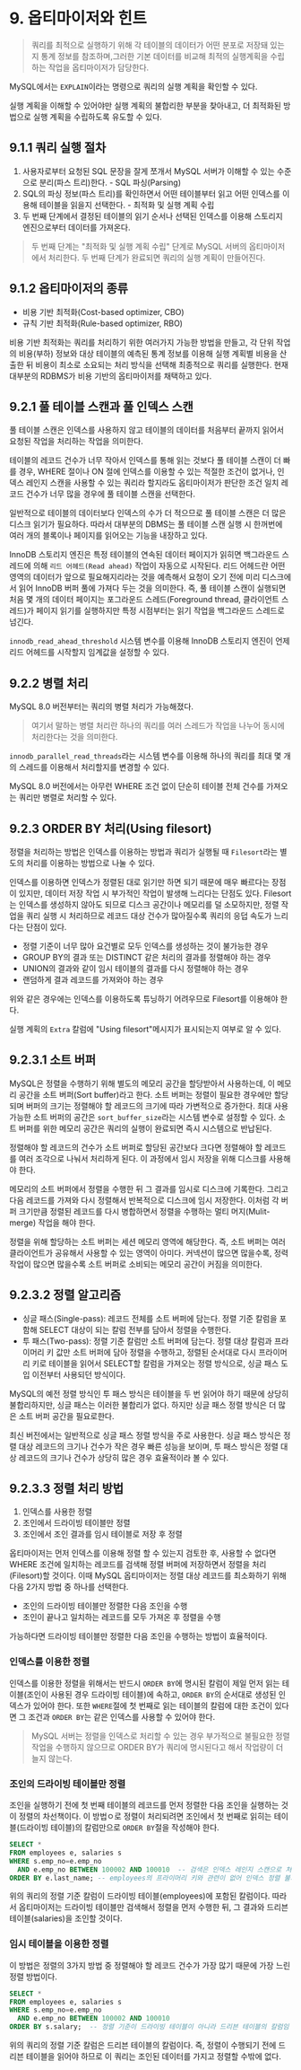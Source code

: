 # 9. 옵티마이저와 힌트
> 쿼리를 최적으로 실행하기 위해 각 테이블의 데이터가 어떤 분포로 저장돼 있는지 통계 정보를 참조하며,그러한 기본 데이터를 비교해 최적의 실행계획을 수립하는 작업을 옵티마이저가 담당한다.

MySQL에서는 `EXPLAIN`이라는 명령으로 쿼리의 실행 계획을 확인할 수 있다.

실행 계획을 이해할 수 있어야만 실행 계획의 불합리한 부분을 찾아내고, 더 최적화된 방법으로 실행 계획을 수립하도록 유도할 수 있다.

## 9.1.1 쿼리 실행 절차
1. 사용자로부터 요청된 SQL 문장을 잘게 쪼개서 MySQL 서버가 이해할 수 있는 수준으로 분리(파스 트리)한다. - SQL 파싱(Parsing)
2. SQL의 파싱 정보(파스 트리)를 확인하면서 어떤 테이블부터 읽고 어떤 인덱스를 이용해 테이블을 읽을지 선택한다. - 최적화 및 실행 계획 수립
3. 두 번째 단계에서 결정된 테이블의 읽기 순서나 선택된 인덱스를 이용해 스토리지 엔진으로부터 데이터를 가져온다.

> 두 번째 단계는 "최적화 및 실행 계획 수립" 단계로 MySQL 서버의 옵티마이저에서 처리한다. 두 번째 단계가 완료되면 쿼리의 실행 계획이 만들어진다.

## 9.1.2 옵티마이저의 종류
- 비용 기반 최적화(Cost-based optimizer, CBO)
- 규칙 기반 최적화(Rule-based optimizer, RBO)

비용 기반 최적화는 쿼리를 처리하기 위한 여러가지 가능한 방법을 만들고, 각 단위 작업의 비용(부하) 정보와 대상 테이블의 예측된 통계 정보를 이용해 실행 계획별 비용을 산출한 뒤 비용이 최소로 소요되는 처리 방식을 선택해 최종적으로 쿼리를 실행한다. 현재 대부분의 RDBMS가 비용 기반의 옵티마이저를 채택하고 있다.

## 9.2.1 풀 테이블 스캔과 풀 인덱스 스캔
풀 테이블 스캔은 인덱스를 사용하지 않고 테이블의 데이터를 처음부터 끝까지 읽어서 요청된 작업을 처리하는 작업을 의미한다.

테이블의 레코드 건수가 너무 작아서 인덱스를 통해 읽는 것보다 풀 테이블 스캔이 더 빠를 경우, WHERE 절이나 ON 절에 인덱스를 이용할 수 있는 적절한 조건이 없거나, 인덱스 레인지 스캔을 사용할 수 있는 쿼리라 할지라도 옵티마이저가 판단한 조건 일치 레코드 건수가 너무 많을 경우에 풀 테이블 스캔을 선택한다.

일반적으로 테이블의 데이터보다 인덱스의 수가 더 적으므로 풀 테이블 스캔은 더 많은 디스크 읽기가 필요하다. 따라서 대부분의 DBMS는 풀 테이블 스캔 실행 시 한꺼번에 여러 개의 블록이나 페이지를 읽어오는 기능을 내장하고 있다.

InnoDB 스토리지 엔진은 특정 테이블의 연속된 데이터 페이지가 읽히면 백그라운드 스레드에 의해 `리드 어헤드(Read ahead)` 작업이 자동으로 시작된다. 리드 어헤드란 어떤 영역의 데이터가 앞으로 필요해지리라는 것을 예측해서 요청이 오기 전에 미리 디스크에서 읽어 InnoDB 버퍼 풀에 가져다 두는 것을 의미한다.
즉, 풀 테이블 스캔이 실행되면 처음 몇 개의 데이터 페이지는 포그라운드 스레드(Foreground thread, 클라이언트 스레드)가 페이지 읽기를 실행하지만 특정 시점부터는 읽기 작업을 백그라운드 스레드로 넘긴다.

`innodb_read_ahead_threshold` 시스템 변수를 이용해 InnoDB 스토리지 엔진이 언제 리드 어헤드를 시작할지 임계값을 설정할 수 있다.

## 9.2.2 병렬 처리
MySQL 8.0 버전부터는 쿼리의 병렬 처리가 가능해졌다.
> 여기서 말하는 병렬 처리란 하나의 쿼리를 여러 스레드가 작업을 나누어 동시에 처리한다는 것을 의미한다.

`innodb_parallel_read_threads`라는 시스템 변수를 이용해 하나의 쿼리를 최대 몇 개의 스레드를 이용해서 처리할지를 변경할 수 있다.

MySQL 8.0 버전에서는 아무런 WHERE 조건 없이 단순히 테이블 전체 건수를 가져오는 쿼리만 병렬로 처리할 수 있다.

## 9.2.3 ORDER BY 처리(Using filesort)
정렬을 처리하는 방법은 인덱스를 이용하는 방법과 쿼리가 실행될 때 `Filesort`라는 별도의 처리를 이용하는 방법으로 나눌 수 있다.

인덱스를 이용하면 인덱스가 정렬된 대로 읽기만 하면 되기 때문에 매우 빠르다는 장점이 있지만, 데이터 저장 작업 시 부가적인 작업이 발생해 느리다는 단점도 있다. Filesort는 인덱스를 생성하지 않아도 되므로 디스크 공간이나 메모리를 덜 소모하지만, 정렬 작업을 쿼리 실행 시 처리하므로 레코드 대상 건수가 많아질수록 쿼리의 응덥 속도가 느리다는 단점이 있다.

- 정렬 기준이 너무 많아 요건별로 모두 인덱스를 생성하는 것이 불가능한 경우
- GROUP BY의 결과 또는 DISTINCT 같은 처리의 결과를 정렬해야 하는 경우
- UNION의 결과와 같이 임시 테이블의 결과를 다시 정렬해야 하는 경우
- 랜덤하게 결과 레코드를 가져와야 하는 경우

위와 같은 경우에는 인덱스를 이용하도록 튜닝하기 어려우므로 Filesort를 이용해야 한다.

실행 계획의 `Extra` 칼럼에 "Using filesort"메시지가 표시되는지 여부로 알 수 있다.

## 9.2.3.1 소트 버퍼
MySQL은 정렬을 수행하기 위해 별도의 메모리 공간을 할당받아서 사용하는데, 이 메모리 공간을 소트 버퍼(Sort buffer)라고 한다.
소트 버퍼는 정렬이 필요한 경우에만 할당되며 버퍼의 크기는 정렬해야 할 레코드의 크기에 따라 가변적으로 증가한다.
최대 사용 가능한 소트 버퍼의 공간은 `sort_buffer_size`라는 시스템 변수로 설정할 수 있다.
소트 버퍼를 위한 메모리 공간은 쿼리의 실행이 완료되면 즉시 시스템으로 반납된다.

정렬해야 할 레코드의 건수가 소트 버퍼로 할당된 공간보다 크다면 정렬해야 할 레코드를 여러 조각으로 나눠서 처리하게 된다. 이 과정에서 임시 저장을 위해 디스크를 사용해야 한다.

메모리의 소트 버퍼에서 정렬을 수행한 뒤 그 결과를 임시로 디스크에 기록한다. 그리고 다음 레코드를 가져와 다시 정렬해서 반복적으로 디스크에 임시 저장한다. 이처럼 각 버퍼 크기만큼 정렬된 레코드를 다시 병합하면서 정렬을 수행하는 멀티 머지(Mulit-merge) 작업을 해야 한다.

정렬을 위해 할당하는 소트 버퍼는 세션 메모리 영역에 해당한다. 즉, 소트 버퍼는 여러 클라이언트가 공유해서 사용할 수 있는 영역이 아미다. 커넥션이 많으면 많을수록, 정력 작업이 많으면 많을수록 소트 버퍼로 소비되는 메모리 공간이 커짐을 의미한다.

## 9.2.3.2 정렬 알고리즘
- 싱글 패스(Single-pass): 레코드 전체를 소트 버퍼에 담는다.
정렬 기준 칼럼을 포함해 SELECT 대상이 되는 칼럼 전부를 담아서 정렬을 수행한다.
- 투 패스(Two-pass): 정렬 기준 칼럼만 소트 버퍼에 담는다.
정렬 대상 칼럼과 프라이머리 키 값만 소트 버퍼에 담아 정렬을 수행하고, 정렬된 순서대로 다시 프라이머리 키로 테이블을 읽어서 SELECT할 칼럼을 가져오는 정렬 방식으로, 싱글 패스 도입 이전부터 사용되던 방식이다.

MySQL의 예전 정렬 방식인 투 패스 방식은 테이블을 두 번 읽어야 하기 때문에 상당히 불합리하지만, 싱글 패스는 이러한 불합리가 없다. 하지만 싱글 패스 정렬 방식은 더 많은 소트 버퍼 공간을 필요로한다.

최신 버전에서는 일반적으로 싱글 패스 정렬 방식을 주로 사용한다. 싱글 패스 방식은 정렬 대상 레코드의 크기나 건수가 작은 경우 빠른 성능을 보이며, 투 패스 방식은 정렬 대상 레코드의 크기나 건수가 상당히 많은 경우 효율적이라 볼 수 있다.

## 9.2.3.3 정렬 처리 방법
1. 인덱스를 사용한 정렬
2. 조인에서 드라이빙 테이블만 정렬
3. 조인에서 조인 결과를 임시 테이블로 저장 후 정렬

옵티마이저는 먼저 인덱스를 이용해 정렬 할 수 있는지 검토한 후, 사용할 수 없다면 WHERE 조건에 일치하는 레코드를 검색해 정렬 버퍼에 저장하면서 정렬을 처리(Filesort)할 것이다. 이때 MySQL 옵티마이저는 정렬 대상 레코드를 최소화하기 위해 다음 2가지 방법 중 하나를 선택한다.
- 조인의 드라이빙 테이블만 정렬한 다음 조인을 수행
- 조인이 끝나고 일치하는 레코드를 모두 가져온 후 정렬을 수행

가능하다면 드라이빙 테이블만 정렬한 다음 조인을 수행하는 방법이 효율적이다.

### 인덱스를 이용한 정렬
인덱스를 이용한 정렬을 위해서는 반드시 `ORDER BY`에 명시된 칼럼이 제일 먼저 읽는 테이블(조인이 사용된 경우 드라이빙 테이블)에 속하고, `ORDER BY`의 순서대로 생성된 인덱스가 있어야 한다. 또한 `WHERE`절에 첫 번째로 읽는 테이블의 칼럼에 대한 조건이 있다면 그 조건과 `ORDER BY`는 같은 인덱스를 사용할 수 있어야 한다.

> MySQL 서버는 정렬을 인덱스로 처리할 수 있는 경우 부가적으로 불필요한 정렬 작업을 수행하지 않으므로 ORDER BY가 쿼리에 명시된다고 해서 작업량이 더 늘지 않는다. 

### 조인의 드라이빙 테이블만 정렬
조인을 실행하기 전에 첫 번째 테이블의 레코드를 먼저 정렬한 다음 조인을 실행하는 것이 정렬의 차선책이다. 이 방법ㅇ로 정렬이 처리되려면 조인에서 첫 번째로 읽히는 테이블(드라이빙 테이블)의 칼럼만으로 `ORDER BY`절을 작성해야 한다.
```sql
SELECT *
FROM employees e, salaries s
WHERE s.emp_no=e.emp_no
  AND e.emp_no BETWEEN 100002 AND 100010  -- 검색은 인덱스 레인지 스캔으로 처리 가능
ORDER BY e.last_name; -- employees의 프라이머리 키와 관련이 없어 인덱스 정렬 불가능, 드라이빙 테이블의 칼럼이 기준 칼럼임
```
위의 쿼리의 정렬 기준 칼럼이 드라이빙 테이블(employees)에 포함된 칼럼이다. 따라서 옵티마이저는 드라이빙 테이블만 검색해서 정렬을 먼저 수행한 뒤, 그 결과와 드리븐 테이블(salaries)을 조인할 것이다.

### 임시 테이블을 이용한 정렬
이 방법은 정렬의 3가지 방법 중 정렬해야 할 레코드 건수가 가장 많기 때문에 가장 느린 정렬 방법이다.
```sql
SELECT *
FROM employees e, salaries s
WHERE s.emp_no=e.emp_no
  AND e.emp_no BETWEEN 100002 AND 100010
ORDER BY s.salary;  -- 정렬 기준이 드라이빙 테이블이 아니라 드리븐 테이블의 칼럼임
```
위의 쿼리의 정렬 기준 칼럼은 드리븐 테이블의 칼럼이다. 즉, 정렬이 수행되기 전에 드리븐 테이블을 읽어야 하므로 이 쿼리는 조인된 데이터를 가지고 정렬할 수밖에 없다.




